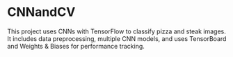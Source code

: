 # CNNandCV
This project uses CNNs with TensorFlow to classify pizza and steak images. It includes data preprocessing, multiple CNN models, and uses TensorBoard and Weights &amp; Biases for performance tracking.
